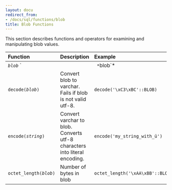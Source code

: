 ```yaml
---
layout: docu
redirect_from:
- /docs/sql/functions/blob
title: Blob Functions
---
```


This section describes functions and operators for examining and manipulating blob values.

| Function | Description | Example | Result |
|:-|:--|:---|:-|
| *`blob`* `||` *`blob`* | Blob concatenation | `'\xAA'::BLOB || '\xBB'::BLOB` | `\xAA\xBB` |
| `decode(`*`blob`*`)` | Convert blob to varchar. Fails if blob is not valid utf-8. | `decode('\xC3\xBC'::BLOB)` | `ü` |
| `encode(`*`string`*`)` | Convert varchar to blob. Converts utf-8 characters into literal encoding. | `encode('my_string_with_ü')` | `my_string_with_\xC3\xBC` |
| `octet_length(`*`blob`*`)` | Number of bytes in blob | `octet_length('\xAA\xBB'::BLOB)` | `2` |
